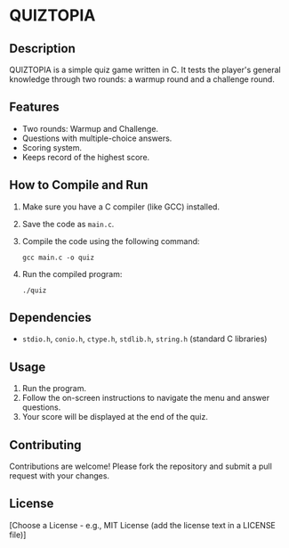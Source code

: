 # QUIZTOPIA

## Description

QUIZTOPIA is a simple quiz game written in C. It tests the player's general knowledge through two rounds: a warmup round and a challenge round.

## Features

- Two rounds: Warmup and Challenge.
- Questions with multiple-choice answers.
- Scoring system.
- Keeps record of the highest score.

## How to Compile and Run

1.  Make sure you have a C compiler (like GCC) installed.
2.  Save the code as `main.c`.
3.  Compile the code using the following command:

    ```
    gcc main.c -o quiz
    ```
4.  Run the compiled program:

    ```
    ./quiz
    ```

## Dependencies

-   `stdio.h`, `conio.h`, `ctype.h`, `stdlib.h`, `string.h` (standard C libraries)

## Usage

1.  Run the program.
2.  Follow the on-screen instructions to navigate the menu and answer questions.
3.  Your score will be displayed at the end of the quiz.

## Contributing

Contributions are welcome! Please fork the repository and submit a pull request with your changes.

## License

[Choose a License - e.g., MIT License (add the license text in a LICENSE file)]
